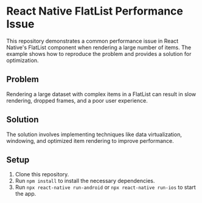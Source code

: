 # React Native FlatList Performance Issue

This repository demonstrates a common performance issue in React Native's FlatList component when rendering a large number of items. The example shows how to reproduce the problem and provides a solution for optimization. 

## Problem
Rendering a large dataset with complex items in a FlatList can result in slow rendering, dropped frames, and a poor user experience.

## Solution
The solution involves implementing techniques like data virtualization, windowing, and optimized item rendering to improve performance.

## Setup
1. Clone this repository.
2. Run `npm install` to install the necessary dependencies.
3. Run `npx react-native run-android` or `npx react-native run-ios` to start the app.